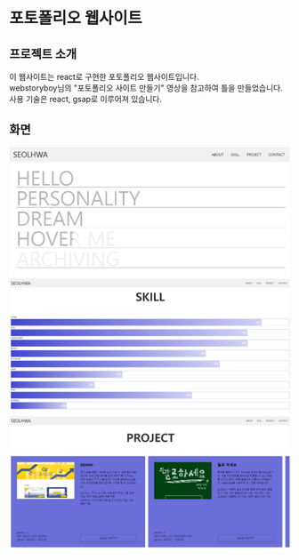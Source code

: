 # 포토폴리오 웹사이트

## 프로젝트 소개
    
 이 웹사이트는 react로 구현한 포토폴리오 웹사이트입니다. 
 <br>webstoryboy님의 "포토폴리오 사이트 만들기" 영상을 참고하여 틀을 만들었습니다. 
    <br>사용 기술은 react, gsap로 이루어져 있습니다.

## 화면
<img src="src/assets/img/mdImg/about.png" width="600">
<img src="src/assets/img/mdImg/skill.png" width="600">
<img src="src/assets/img/mdImg/project.png" width="600">

